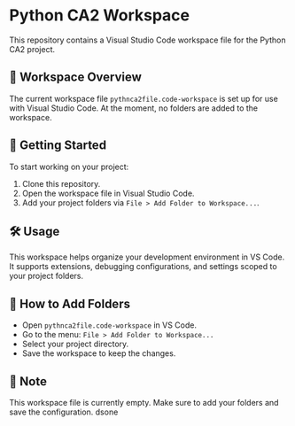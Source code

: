 # Python CA2 Workspace

This repository contains a Visual Studio Code workspace file for the Python CA2 project.

## 📁 Workspace Overview

The current workspace file `pythnca2file.code-workspace` is set up for use with Visual Studio Code. At the moment, no folders are added to the workspace.

## 🚀 Getting Started

To start working on your project:

1. Clone this repository.
2. Open the workspace file in Visual Studio Code.
3. Add your project folders via `File > Add Folder to Workspace...`.

## 🛠️ Usage

This workspace helps organize your development environment in VS Code. It supports extensions, debugging configurations, and settings scoped to your project folders.

## 📂 How to Add Folders

- Open `pythnca2file.code-workspace` in VS Code.
- Go to the menu: `File > Add Folder to Workspace...`
- Select your project directory.
- Save the workspace to keep the changes.

## 📌 Note

This workspace file is currently empty. Make sure to add your folders and save the configuration.
dsone
